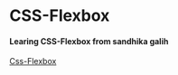 
# CSS-Flexbox
#### Learing CSS-Flexbox from sandhika galih
[Css-Flexbox](https://www.youtube.com/playlist?list=PLFIM0718LjIU1lWlM34j6E9fMlrrSGZ1k)
